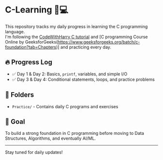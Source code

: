 # C-Learning 🧠💻

This repository tracks my daily progress in learning the C programming language.  
I'm following the [CodeWithHarry C tutorial](https://www.youtube.com/playlist?list=PLu0W_9lII9ah7DDtYtflgwMwpT3xmjXY9) and [C programming Course Online by GeeksforGeeks(https://www.geeksforgeeks.org/batch/c-foundation?tab=Chapters)] and practicing every day.

## 🔥 Progress Log

- ✅ Day 1 & Day 2: Basics, `printf`, variables, and simple I/O
- ✅ Day 3 & Day 4: Conditional statements, loops, and practice problems

## 📁 Folders

- `Practice/` - Contains daily C programs and exercises

## 🚀 Goal

To build a strong foundation in C programming before moving to Data Structures, Algorithms, and eventually AI/ML.

---

Stay tuned for daily updates!
